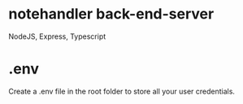 # notehandler back-end-server
NodeJS, Express, Typescript

# .env
Create a .env file in the root folder to store all your user credentials.
